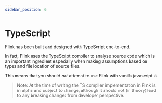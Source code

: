 ```yaml
---
sidebar_position: 6
---
```


# TypeScript

Flink has been built and designed with TypeScript end-to-end.

In fact, Flink uses the TypeScript compiler to analyse source code which is an important ingredient especially when making assumptions based on types and file location of source files.

This means that you should _not_ attempt to use Flink with vanilla javascript 💥

> Note: At the time of writing the TS compiler implementation in Flink is in alpha and subject to change, although it should not (in theory) lead to any breaking changes from developer perspective.
